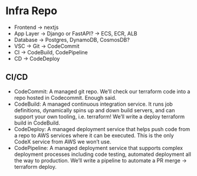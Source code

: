 # Infra Repo


* Frontend -> nextjs
* App Layer -> Django or FastAPI? -> ECS, ECR, ALB
* Database -> Postgres, DynamoDB, CosmosDB?
* VSC -> Git -> CodeCommit
* CI -> CodeBuild, CodePipeline
* CD -> CodeDeploy

## CI/CD

* CodeCommit: A managed git repo. We’ll check our terraform code into a repo hosted in Codecommit. Enough said.
* CodeBuild: A managed continuous integration service. It runs job definitions, dynamically spins up and down build servers, and can support your own tooling, i.e. terraform! We’ll write a deploy terraform build in CodeBuild.
* CodeDeploy: A managed deployment service that helps push code from a repo to AWS services where it can be executed. This is the only CodeX service from AWS we won’t use.
* CodePipeline: A managed deployment service that supports complex deployment processes including code testing, automated deployment all the way to production. We’ll write a pipeline to automate a PR merge → terraform deploy.